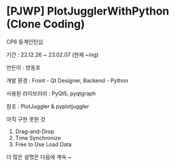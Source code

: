 # [PJWP] PlotJugglerWithPython (Clone Coding)
CP6 동계인턴십

기간 : 22.12.26 ~ 23.02.07 (현재 ~ing)

만든이 : 방동호

개발 환경 : Front - Qt Designer, Backend - Python

사용된 라이브러리 : PyQt5, pyqtgraph

참조 : PlotJuggler & pyplotjuggler

아직 구현 못한 것
1. Drag-and-Drop
2. Time Synchronize
3. Free to Use Load Data

더 많은 설명은 다음에 계속 ~
